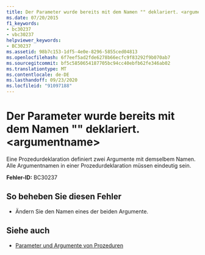 ```yaml
---
title: Der Parameter wurde bereits mit dem Namen "" deklariert. <argumentname>
ms.date: 07/20/2015
f1_keywords:
- bc30237
- vbc30237
helpviewer_keywords:
- BC30237
ms.assetid: 98b7c153-1df5-4e0e-8296-5855ced04813
ms.openlocfilehash: 6f7eef5ad2fde6278b66ecfc9f83292f9b070ab7
ms.sourcegitcommit: bf5c5850654187705bc94cc40ebfb62fe346ab02
ms.translationtype: MT
ms.contentlocale: de-DE
ms.lasthandoff: 09/23/2020
ms.locfileid: "91097188"
---
```

# <a name="parameter-already-declared-with-name-argumentname"></a>Der Parameter wurde bereits mit dem Namen "" deklariert. \<argumentname>

Eine Prozedurdeklaration definiert zwei Argumente mit demselbem Namen. Alle Argumentnamen in einer Prozedurdeklaration müssen eindeutig sein.  
  
 **Fehler-ID:** BC30237  
  
## <a name="to-correct-this-error"></a>So beheben Sie diesen Fehler  
  
- Ändern Sie den Namen eines der beiden Argumente.  
  
## <a name="see-also"></a>Siehe auch

- [Parameter und Argumente von Prozeduren](../programming-guide/language-features/procedures/procedure-parameters-and-arguments.md)
